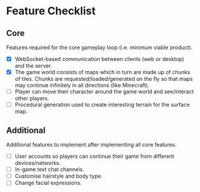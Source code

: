 # Feature Checklist

## Core

Features required for the core gameplay loop (i.e. minimum viable product).

* [x] WebSocket-based communication between clients (web or desktop) and the server.
* [x] The game world consists of maps which in turn are made up of chunks of tiles. Chunks are requested/loaded/generated on the fly so that maps may continue infinitely in all directions (like Minecraft).
* [ ] Player can move their character around the game world and see/interact other players.
* [ ] Procedural generation used to create interesting terrain for the surface map.

## Additional

Additional features to implement after implementing all core features.

* [ ] User accounts so players can continue their game from different devices/networks.
* [ ] In-game text chat channels.
* [ ] Customise hairstyle and body type.
* [ ] Change facial expressions.
